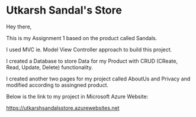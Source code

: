 # Utkarsh Sandal's Store

Hey there,

This is my Assignment 1 based on the product called Sandals.

I used MVC ie. Model View Controller approach to build this project.

I created a Database to store Data for my Product with CRUD (CReate, Read, Update, Delete) functionality.

I created another two pages for my project called AboutUs and Privacy and modified according to assingned product.

Below is the link to my project in Microsoft Azure Website:

https://utkarshsandalsstore.azurewebsites.net
